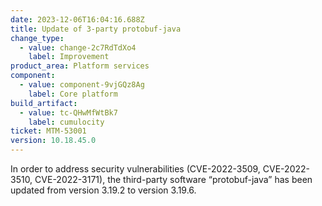 ```yaml
---
date: 2023-12-06T16:04:16.688Z
title: Update of 3-party protobuf-java
change_type:
  - value: change-2c7RdTdXo4
    label: Improvement
product_area: Platform services
component:
  - value: component-9vjGQz8Ag
    label: Core platform
build_artifact:
  - value: tc-QHwMfWtBk7
    label: cumulocity
ticket: MTM-53001
version: 10.18.45.0
---
```

In order to address security vulnerabilities (CVE-2022-3509, CVE-2022-3510, CVE-2022-3171), the third-party software “protobuf-java” has been updated from version 3.19.2 to version 3.19.6.
